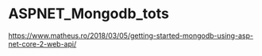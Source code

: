 ﻿# ASPNET_Mongodb_tots
https://www.matheus.ro/2018/03/05/getting-started-mongodb-using-asp-net-core-2-web-api/